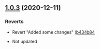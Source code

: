 ## [1.0.3](https://github.com/ivanlynch/oshpro-report-incident/compare/1.0.0...1.0.3) (2020-12-11)

### Reverts

- Revert "Added some changes" ([b434b84](https://github.com/ivanlynch/oshpro-report-incident/commit/b434b841696c47b7279284ad6a6b7b3b41415b35)

- Not updated
